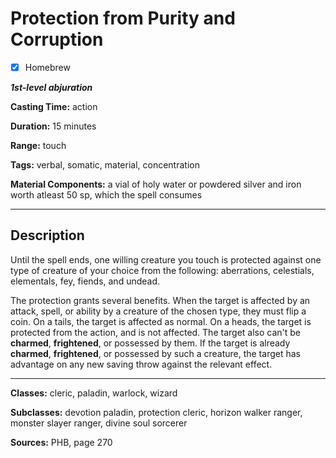 # Protection from Purity and Corruption

- [x] Homebrew

***1st-level abjuration***

**Casting Time:** action

**Duration:** 15 minutes

**Range:** touch

**Tags:** verbal, somatic, material, concentration

**Material Components:** a vial of holy water or powdered silver and iron worth atleast 50 sp, which the spell consumes

---

## Description
Until the spell ends, one willing creature you touch is protected against one type of creature of your choice from the following: aberrations, celestials, elementals, fey, fiends, and undead.

The protection grants several benefits. When the target is affected by an attack, spell, or ability by a creature of the chosen type, they must flip a coin. On a tails, the target is affected as normal. On a heads, the target is protected from the action, and is not affected. The target also can't be **charmed**, **frightened**, or possessed by them. If the target is already **charmed**, **frightened**, or possessed by such a creature, the target has advantage on any new saving throw against the relevant effect.

---

**Classes:** cleric, paladin, warlock, wizard

**Subclasses:** devotion paladin, protection cleric, horizon walker ranger, monster slayer ranger, divine soul sorcerer

**Sources:** PHB, page 270
